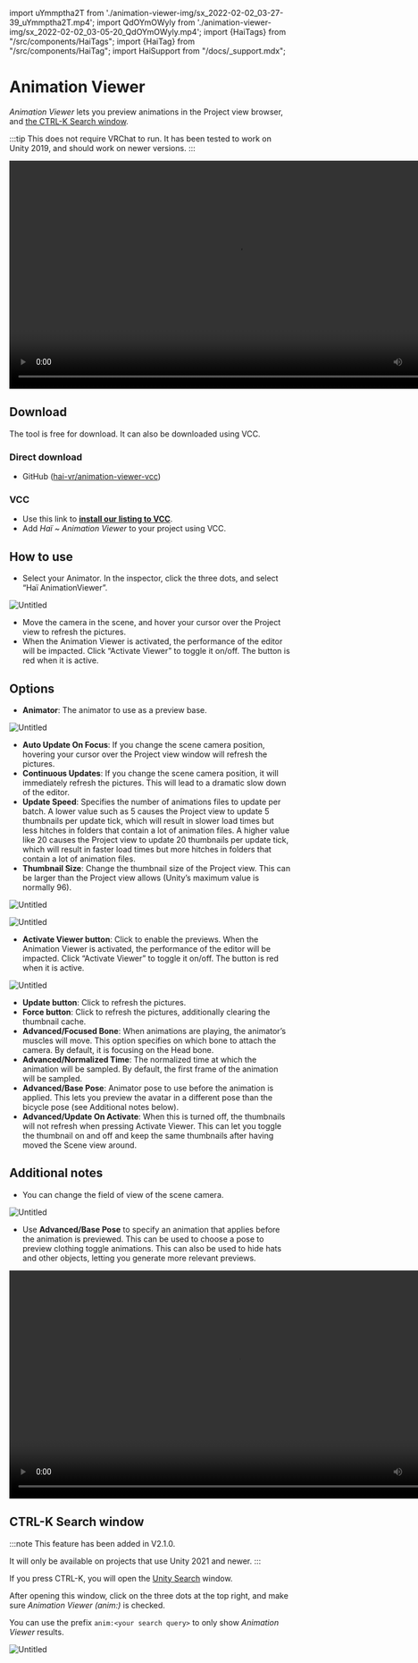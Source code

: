 import uYmmptha2T from './animation-viewer-img/sx_2022-02-02_03-27-39_uYmmptha2T.mp4';
import QdOYmOWyly from './animation-viewer-img/sx_2022-02-02_03-05-20_QdOYmOWyly.mp4';
import {HaiTags} from "/src/components/HaiTags";
import {HaiTag} from "/src/components/HaiTag";
import HaiSupport from "/docs/_support.mdx";

# Animation Viewer

<HaiTags>
<HaiTag isUniversal={true} />
</HaiTags>

*Animation Viewer* lets you preview animations in the Project view browser, and [the CTRL-K Search window](#ctrl-k-search-window).

:::tip
This does not require VRChat to run. It has been tested to work on Unity 2019, and should work on newer versions.
:::

<video controls width="816" autostart="false">
    <source src={uYmmptha2T}/>
</video>

## Download

The tool is free for download. It can also be downloaded using VCC.

### Direct download

- GitHub ([hai-vr/animation-viewer-vcc](https://github.com/hai-vr/animation-viewer-vcc))

### VCC

- Use this link to **[install our listing to VCC](vcc://vpm/addRepo?url=https://hai-vr.github.io/vpm-listing/index.json)**.
- Add *Haï ~ Animation Viewer* to your project using VCC.

## How to use

- Select your Animator. In the inspector, click the three dots, and select “Haï AnimationViewer”.

![Untitled](animation-viewer-img/Untitled.png)

- Move the camera in the scene, and hover your cursor over the Project view to refresh the pictures.
- When the Animation Viewer is activated, the performance of the editor will be impacted. Click “Activate Viewer” to toggle it on/off. The button is red when it is active.

<HaiSupport/>

## Options

- **Animator**: The animator to use as a preview base.

![Untitled](animation-viewer-img/Untitled%201.png)

- **Auto Update On Focus**: If you change the scene camera position, hovering your cursor over the Project view window will refresh the pictures.
- **Continuous Updates**: If you change the scene camera position, it will immediately refresh the pictures. This will lead to a dramatic slow down of the editor.
- **Update Speed**: Specifies the number of animations files to update per batch.
A lower value such as 5 causes the Project view to update 5 thumbnails per update tick, which will result in slower load times but less hitches in folders that contain a lot of animation files.
A higher value like 20 causes the Project view to update 20 thumbnails per update tick, which will result in faster load times but more hitches in folders that contain a lot of animation files.
- **Thumbnail Size**: Change the thumbnail size of the Project view. This can be larger than the Project view allows (Unity’s maximum value is normally 96).

![Untitled](animation-viewer-img/Untitled%202.png)

![Untitled](animation-viewer-img/Untitled%203.png)

- **Activate Viewer button**: Click to enable the previews.
When the Animation Viewer is activated, the performance of the editor will be impacted. Click “Activate Viewer” to toggle it on/off. The button is red when it is active.

![Untitled](animation-viewer-img/Untitled%204.png)

- **Update button**: Click to refresh the pictures.
- **Force button**: Click to refresh the pictures, additionally clearing the thumbnail cache.
- **Advanced/Focused Bone**: When animations are playing, the animator’s muscles will move.
This option specifies on which bone to attach the camera. By default, it is focusing on the Head bone.
- **Advanced/Normalized Time**: The normalized time at which the animation will be sampled. By default, the first frame of the animation will be sampled.
- **Advanced/Base Pose**: Animator pose to use before the animation is applied.
This lets you preview the avatar in a different pose than the bicycle pose (see Additional notes below).
- **Advanced/Update On Activate**: When this is turned off, the thumbnails will not refresh when pressing Activate Viewer. This can let you toggle the thumbnail on and off and keep the same thumbnails after having moved the Scene view around.

## Additional notes

- You can change the field of view of the scene camera.

![Untitled](animation-viewer-img/Untitled%206.png)

- Use **Advanced/Base Pose** to specify an animation that applies before the animation is previewed.
This can be used to choose a pose to preview clothing toggle animations.
This can also be used to hide hats and other objects, letting you generate more relevant previews.
    
<video controls width="816" autostart="false">
    <source src={QdOYmOWyly}/>
</video>

## CTRL-K Search window

:::note
This feature has been added in V2.1.0.

It will only be available on projects that use Unity 2021 and newer.
:::

If you press CTRL-K, you will open the [Unity Search](https://docs.unity3d.com/Manual/search-overview.html) window.

After opening this window, click on the three dots at the top right, and make sure *Animation Viewer (anim:)* is checked.

You can use the prefix `anim:<your search query>` to only show *Animation Viewer* results.

![Untitled](animation-viewer-img/ctrl-k.png)
